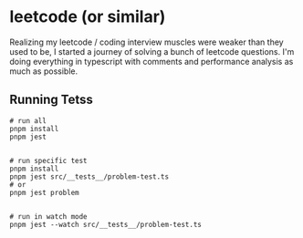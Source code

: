 # leetcode (or similar)

Realizing my leetcode / coding interview muscles were weaker than they used to be, I started a journey of solving a bunch of leetcode questions. I'm doing everything in typescript with comments and performance analysis as much as possible.

## Running Tetss

```
# run all
pnpm install
pnpm jest


# run specific test
pnpm install
pnpm jest src/__tests__/problem-test.ts
# or
pnpm jest problem


# run in watch mode
pnpm jest --watch src/__tests__/problem-test.ts
```